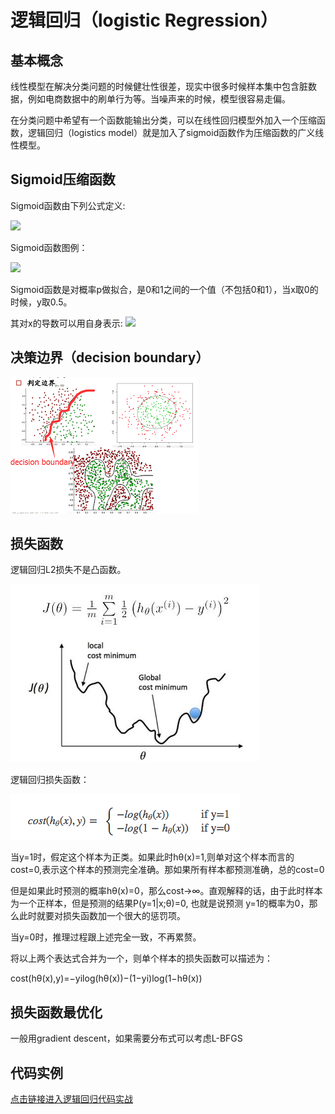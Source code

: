 # 逻辑回归（logistic Regression）

## 基本概念
线性模型在解决分类问题的时候健壮性很差，现实中很多时候样本集中包含脏数据，例如电商数据中的刷单行为等。当噪声来的时候，模型很容易走偏。

在分类问题中希望有一个函数能输出分类，可以在线性回归模型外加入一个压缩函数，逻辑回归（logistics model）就是加入了sigmoid函数作为压缩函数的广义线性模型。

## Sigmoid压缩函数
Sigmoid函数由下列公式定义:

![](https://gss3.bdstatic.com/-Po3dSag_xI4khGkpoWK1HF6hhy/baike/s%3D99/sign=a46bd6f1dd33c895a27e9472d01340df/0df3d7ca7bcb0a4659502a5f6f63f6246b60af62.jpg)

Sigmoid函数图例：

![](https://gss3.bdstatic.com/-Po3dSag_xI4khGkpoWK1HF6hhy/baike/w%3D268%3Bg%3D0/sign=ba0ac7a864061d957d46303e43cf6dec/d009b3de9c82d158dfb4e7218a0a19d8bc3e426f.jpg)

Sigmoid函数是对概率p做拟合，是0和1之间的一个值（不包括0和1），当x取0的时候，y取0.5。

其对x的导数可以用自身表示:
![](https://gss1.bdstatic.com/-vo3dSag_xI4khGkpoWK1HF6hhy/baike/s%3D236/sign=375012cedfca7bcb797bc02c88086b3f/64380cd7912397dde41ab3095182b2b7d0a2875f.jpg)

## 决策边界（decision boundary）

![](https://github.com/bobkentt/Learning-machine-from-scratch-pic/blob/master/alg_base/pic/201704313.png)

## 损失函数
逻辑回归L2损失不是凸函数。

![](https://github.com/bobkentt/Learning-machine-from-scratch-pic/blob/master/alg_base/pic/201704314.jpg)

逻辑回归损失函数：

![](https://github.com/bobkentt/Learning-machine-from-scratch-pic/blob/master/alg_base/pic/QQ20170817-172826.png)

当y=1时，假定这个样本为正类。如果此时hθ(x)=1,则单对这个样本而言的cost=0,表示这个样本的预测完全准确。那如果所有样本都预测准确，总的cost=0 

但是如果此时预测的概率hθ(x)=0，那么cost→∞。直观解释的话，由于此时样本为一个正样本，但是预测的结果P(y=1|x;θ)=0, 也就是说预测 y=1的概率为0，那么此时就要对损失函数加一个很大的惩罚项。 

当y=0时，推理过程跟上述完全一致，不再累赘。

将以上两个表达式合并为一个，则单个样本的损失函数可以描述为： 

cost(hθ(x),y)=−yilog(hθ(x))−(1−yi)log(1−hθ(x))

## 损失函数最优化
一般用gradient descent，如果需要分布式可以考虑L-BFGS

## 代码实例
[点击链接进入逻辑回归代码实战](https://github.com/bobkentt/Learning-machine-from-scratch-/blob/master/practice/logistic-regression-practice.md)
